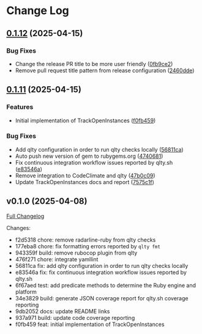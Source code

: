# Change Log

## [0.1.12](https://github.com/main-branch/track_open_instances/compare/v0.1.11...v0.1.12) (2025-04-15)


### Bug Fixes

* Change the release PR title to be more user friendly ([0fb9ce2](https://github.com/main-branch/track_open_instances/commit/0fb9ce2cbac10a4efdf44d47bd0cf316d99fc410))
* Remove pull request title pattern from release configuration ([2460dde](https://github.com/main-branch/track_open_instances/commit/2460ddeabd975b42925daf0572220ef6cbe208fd))

## [0.1.11](https://github.com/main-branch/track_open_instances/compare/v0.1.10...v0.1.11) (2025-04-15)


### Features

* Initial implementation of TrackOpenInstances ([f0fb459](https://github.com/main-branch/track_open_instances/commit/f0fb459b35173635900e0d6f1a7bb7e3188c6914))


### Bug Fixes

* Add qlty configuration in order to run qlty checks locally ([56811ca](https://github.com/main-branch/track_open_instances/commit/56811ca9f9eab200780dd80b9946402db85a5dc0))
* Auto push new version of gem to rubygems.org ([4740681](https://github.com/main-branch/track_open_instances/commit/4740681f90dad73c36622cbf0a23e43713742d0c))
* Fix continuous integration workflow issues reported by qlty.sh ([e83546a](https://github.com/main-branch/track_open_instances/commit/e83546ac4038581d9fcf445f0fb82f098bb4ff2d))
* Remove integration to CodeClimate and qlty ([47b0c09](https://github.com/main-branch/track_open_instances/commit/47b0c090303ff68a003a52b4b363fdb7528e289b))
* Update TrackOpenInstances docs and report ([7575c1f](https://github.com/main-branch/track_open_instances/commit/7575c1f5a3947ff3e66e79f099e7dcdd6203e653))

## v0.1.0 (2025-04-08)

[Full Changelog](https://github.com/main-branch/track_open_instances/compare/f0fb459..v0.1.0)

Changes:

- f2d5318 chore: remove radarline-ruby from qlty checks
- 177eba8 chore: fix formatting errors reported by `qlty fmt`
- 943359f build: remove rubocop plugin from qlty
- 476f271 chore: integrate yamllint
- 56811ca fix: add qlty configuration in order to run qlty checks locally
- e83546a fix: fix continuous integration workflow issues reported by qlty.sh
- 6f67aed test: add predicate methods to determine the Ruby engine and platform
- 34e3829 build: generate JSON coverage report for qlty.sh coverage reporting
- 9db2052 docs: update README links
- 937a971 build: update code coverage reporting
- f0fb459 feat: initial implementation of TrackOpenInstances
